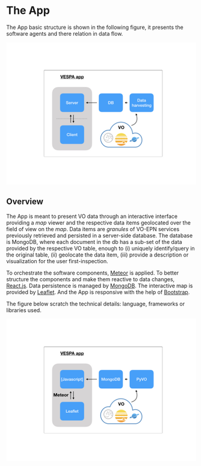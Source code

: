 # The App

The App basic structure is shown in the following figure, it presents the software agents and there relation in data flow.

![App agents](assets/diagram_app_components/diagram_app_components.001.jpeg)

## Overview

The App is meant to present VO data through an interactive interface providing
a _map_ viewer and the respective data items geolocated over the field of view
on the _map_.
Data items are _granules_ of VO-EPN services previously retrieved and persisted
in a server-side database.
The database is MongoDB, where each document in the db has a sub-set of the data
provided by the respective VO table, enough to (i) uniquely identify/query in
the original table, (ii) geolocate the data item, (iii) provide a description or
visualization for the user first-inspection.

To orchestrate the software components, [Meteor](https://www.meteor.com/) is
applied.
To better structure the components and make them reactive to data changes,
[React.js](https://reactjs.org/).
Data persistence is managed by [MongoDB](https://www.mongodb.com/).
The interactive map is provided by [Leaflet](https://leafletjs.com/).
And the App is responsive with the help of [Bootstrap](https://getbootstrap.com/).

The figure below scratch the technical details: language, frameworks or libraries
used.

![App software](assets/diagram_app_components/diagram_app_components.002.jpeg)
